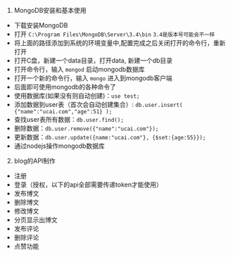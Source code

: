 1. MongoDB安装和基本使用
- 下载安装MongoDB
- 打开 `C:\Program Files\MongoDB\Server\3.4\bin`
  `3.4是版本号可能会不一样`
- 将上面的路径添加到系统的环境变量中,配置完成之后关闭打开的命令行，重新打开
- 打开C盘，新建一个data目录，打开data, 新建一个db目录
- 打开命令行，输入 `mongod` 启动mongodb数据库
- 打开一个新的命令行，输入 `mongo` 进入到mongodb客户端
- 后面即可使用mongodb的各种命令了
- 使用数据库(如果没有则自动创建)：`use test;`  
- 添加数据到user表（首次会自动创建集合）: `db.user.insert( {"name":"ucai.com","age":51} );`
- 查找user表所有数据：`db.user.find();`
- 删除数据：`db.user.remove({"name":"ucai.com"});`
- 更新数据：`db.user.update({name:"ucai.com"}, {$set:{age:55}});`
- 通过nodejs操作mongodb数据库

2. blog的API制作
- 注册
- 登录（授权，以下的api全部需要传递token才能使用）
- 发布博文
- 删除博文
- 修改博文
- 分页显示出博文
- 发布评论
- 删除评论
- 点赞功能
